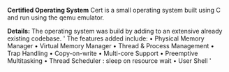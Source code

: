 **Certified Operating System**
Cert is a small operating system built using C and run using the qemu emulator. 

**Details:**
The operating system was build by adding to an extensive already existing codebase. 
'
The features added include:
•	Physical Memory Manager
•	Virtual Memory Manager
•	Thread & Process Management
•	Trap Handling
•	Copy-on-write 
•	Multi-core Support
•	Preemptive Multitasking
•	Thread Scheduler : sleep on resource wait
•	User Shell 
'

